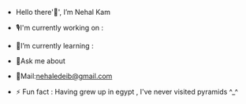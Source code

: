- Hello there'👋', I’m Nehal Kam

  
- 🎙️I'm currently working on : 
- 🌱I’m currently learning :
- 💬Ask me about  
- 📧Mail:nehaledeib@gmail.com
- ⚡ Fun fact : Having grew up in egypt , I've never visited pyramids ^_^

<!---
Nehalkamal7/Nehalkamal7 is a ✨ special ✨ repository because its `README.md` (this file) appears on your GitHub profile.
You can click the Preview link to take a look at your changes.
--->

